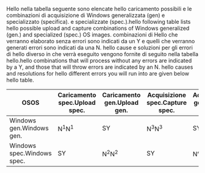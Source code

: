 <span data-ttu-id="18215-101">Hello nella tabella seguente sono elencate hello caricamento possibili e le combinazioni di acquisizione di Windows generalizzata (gen) e specializzato (specifica). e specializzate (spec.).</span><span class="sxs-lookup"><span data-stu-id="18215-101">hello following table lists hello possible upload and capture combinations of Windows generalized (gen.) and specialized (spec.) OS images.</span></span> <span data-ttu-id="18215-102">combinazioni di Hello che verranno elaborato senza errori sono indicati da un Y e quelli che verranno generati errori sono indicati da una N. hello cause e soluzioni per gli errori di hello diverso in che verrà eseguito vengono fornite di seguito nella tabella hello.</span><span class="sxs-lookup"><span data-stu-id="18215-102">hello combinations that will process without any errors are indicated by a Y, and those that will throw errors are indicated by an N. hello causes and resolutions for hello different errors you will run into are given below hello table.</span></span>

| <span data-ttu-id="18215-103">OS</span><span class="sxs-lookup"><span data-stu-id="18215-103">OS</span></span> | <span data-ttu-id="18215-104">Caricamento spec.</span><span class="sxs-lookup"><span data-stu-id="18215-104">Upload spec.</span></span> | <span data-ttu-id="18215-105">Caricamento gen.</span><span class="sxs-lookup"><span data-stu-id="18215-105">Upload gen.</span></span> | <span data-ttu-id="18215-106">Acquisizione spec.</span><span class="sxs-lookup"><span data-stu-id="18215-106">Capture spec.</span></span> | <span data-ttu-id="18215-107">Acquisizione gen.</span><span class="sxs-lookup"><span data-stu-id="18215-107">Capture gen.</span></span> |
| --- | --- | --- | --- | --- |
| <span data-ttu-id="18215-108">Windows gen.</span><span class="sxs-lookup"><span data-stu-id="18215-108">Windows gen.</span></span> |<span data-ttu-id="18215-109">N<sup>1</sup></span><span class="sxs-lookup"><span data-stu-id="18215-109">N<sup>1</sup></span></span> |<span data-ttu-id="18215-110">S</span><span class="sxs-lookup"><span data-stu-id="18215-110">Y</span></span> |<span data-ttu-id="18215-111">N<sup>3</sup></span><span class="sxs-lookup"><span data-stu-id="18215-111">N<sup>3</sup></span></span> |<span data-ttu-id="18215-112">S</span><span class="sxs-lookup"><span data-stu-id="18215-112">Y</span></span> |
| <span data-ttu-id="18215-113">Windows spec.</span><span class="sxs-lookup"><span data-stu-id="18215-113">Windows spec.</span></span> |<span data-ttu-id="18215-114">S</span><span class="sxs-lookup"><span data-stu-id="18215-114">Y</span></span> |<span data-ttu-id="18215-115">N<sup>2</sup></span><span class="sxs-lookup"><span data-stu-id="18215-115">N<sup>2</sup></span></span> |<span data-ttu-id="18215-116">S</span><span class="sxs-lookup"><span data-stu-id="18215-116">Y</span></span> |<span data-ttu-id="18215-117">N<sup>4</sup></span><span class="sxs-lookup"><span data-stu-id="18215-117">N<sup>4</sup></span></span> |

